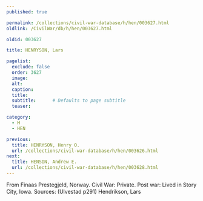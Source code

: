```yaml
---
published: true

permalink: /collections/civil-war-database/h/hen/003627.html
oldlink: /CivilWar/db/h/hen/003627.html

oldid: 003627

title: HENRYSON, Lars

pagelist:
  exclude: false
  order: 3627
  image: 
  alt:
  caption:
  title:
  subtitle:      # Defaults to page subtitle
  teaser:

category: 
  - H 
  - HEN

previous:
  title: HENRYSON, Henry O.
  url: /collections/civil-war-database/h/hen/003626.html  
next:
  title: HENSIN, Andrew E.
  url: /collections/civil-war-database/h/hen/003628.html   
---
```

From Finaas Prestegjeld, Norway. Civil War: Private. Post war: Lived in Story City, Iowa. Sources: (Ulvestad p291) &#147;Hendrikson, Lars&#148;